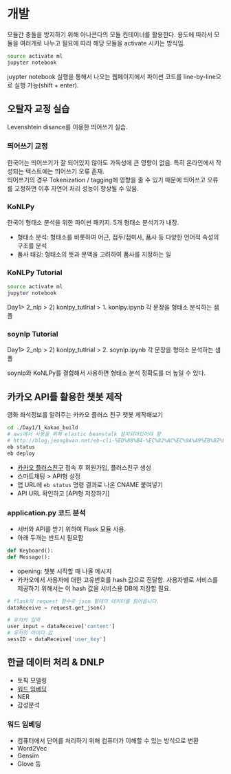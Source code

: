 # 개발

모듈간 충돌을 방지하기 위해 아나콘다의 모듈 컨테이너를 활용한다. 용도에 따라서 모듈을 여러개로 나누고 필요에 따라 해당 모듈을 activate 시키는 방식임.

```bash
source activate ml
jupyter notebook
```

juypter notebook 실행을 통해서 나오는 웹페이지에서 파이썬 코드를 line-by-line으로 실행 가능(shift + enter).

## 오탈자 교정 실습

Levenshtein disance를 이용한 띄어쓰기 실습.

### 띄어쓰기 교정

한국어는 띄어쓰기가 잘 되어있지 않아도 가독성에 큰 영향이 없음. 특히 온라인에서 작성되는 텍스트에는 띄어쓰기 오류 존재.  
띄어쓰기의 경우 Tokenization / tagging에 영향을 줄 수 있기 때문에 띄어쓰고 오류를 교정하면 이후 자연어 처리 성능이 향상될 수 있음.

### KoNLPy

한국어 형태소 분석을 위한 파이썬 패키지. 5개 형태소 분석기가 내장.

- 형태소 분석: 형태소를 비롯하여 어근, 접두/접미사, 품사 등 다양한 언어적 속성의 구조를 분석
- 품사 태깅: 형태소의 뜻과 문맥을 고려하여 품사를 지정하는 일

### KoNLPy Tutorial

```bash
source activate ml
jupyter notebook
```

Day1> 2_nlp > 2) konlpy_tutlrial > 1. konlpy.ipynb 각 문장을 형태소 분석하는 샘플

### soynlp Tutorial

Day1> 2_nlp > 2) konlpy_tutlrial > 2. soynlp.ipynb 각 문장을 형태소 분석하는 샘플

soynlp와 KoNLPy를 결합해서 사용하면 형태소 분석 정확도를 더 높일 수 있다.


## 카카오 API를 활용한 챗봇 제작

영화 좌석정보를 알려주는 카카오 플러스 친구 챗봇 제작해보기

```bash
cd ./Day1/1_kakao_build
# aws에서 사용을 위해 elastic beanstalk 설치되어있어야 함
# http://blog.jeonghwan.net/eb-cli-%ED%88%B4-%EC%82%AC%EC%9A%A9%EB%B2%95-%EC%A0%95%EB%A6%AC/
eb status
eb deploy
```

- [카카오 플러스친구](https://center-pf.kakao.com) 접속 후 회원가입, 플러스친구 생성
- 스마트채팅 > API형 설정
- 앱 URL에 `eb status` 명령 결과로 나온 CNAME 붙여넣기
- API URL 확인하고 [API형 저장하기]

### application.py 코드 분석

- 서버와 API를 받기 위하여 Flask 모듈 사용.  
- 아래 두개는 반드시 필요함

```python
def Keyboard():
def Message():
```

- opening: 챗봇 시작할 때 나올 메시지
- 카카오에서 사용자에 대한 고유번호를 hash 값으로 전달함. 사용자별로 서비스를 제공하기 위해서는 이 hash 값을 서비스용 DB에 저장할 필요.

```python
# flask의 request 함수로 json 형태의 데이터를 읽어옵니다.
dataReceive = request.get_json()

# 유저의 입력
user_input = dataReceive['content']
# 유저의 아이디 값
sessID = dataReceive['user_key']
```

## 한글 데이터 처리 & DNLP

- 토픽 모델링
- [워드 임베딩](http://w.elnn.kr/search)
- NER
- 감성분석

### 워드 임베딩

- 컴퓨터에서 단어를 처리하기 위해 컴퓨터가 이해할 수 있는 방식으로 변환
- Word2Vec
- Gensim
- Glove 등